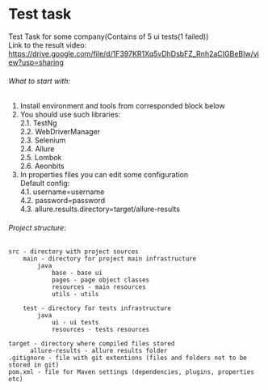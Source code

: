 # Test task

Test Task for some company(Contains of 5 ui tests(1 failed))<br />
Link to the result video: https://drive.google.com/file/d/1F397KR1Xq5vDhDsbFZ_Rnh2aCIGBeBIw/view?usp=sharing

###### What to start with:

1. Install environment and tools from corresponded block below
2. You should use such libraries:
   <br/>2.1. TestNg
   <br/>2.2. WebDriverManager
   <br/>2.3. Selenium
   <br/>2.4. Allure
   <br/>2.5. Lombok
   <br/>2.6. Aeonbits
4. In properties files you can edit some configuration
   <br/>Default config:
   <br/>4.1. username=username
   <br/>4.2. password=password
   <br/>4.3. allure.results.directory=target/allure-results

###### Project structure:

```
src - directory with project sources
    main - directory for project main infrastructure
        java
            base - base ui 
            pages - page object classes
            resources - main resources
            utils - utils
        
    test - directory for tests infrastructure
        java
            ui - ui tests
            resources - tests resources
        
target - directory where compiled files stored
      allure-results - allure results folder
.gitignore - file with git extentions (files and folders not to be stored in git)
pom.xml - file for Maven settings (dependencies, plugins, properties etc)
```